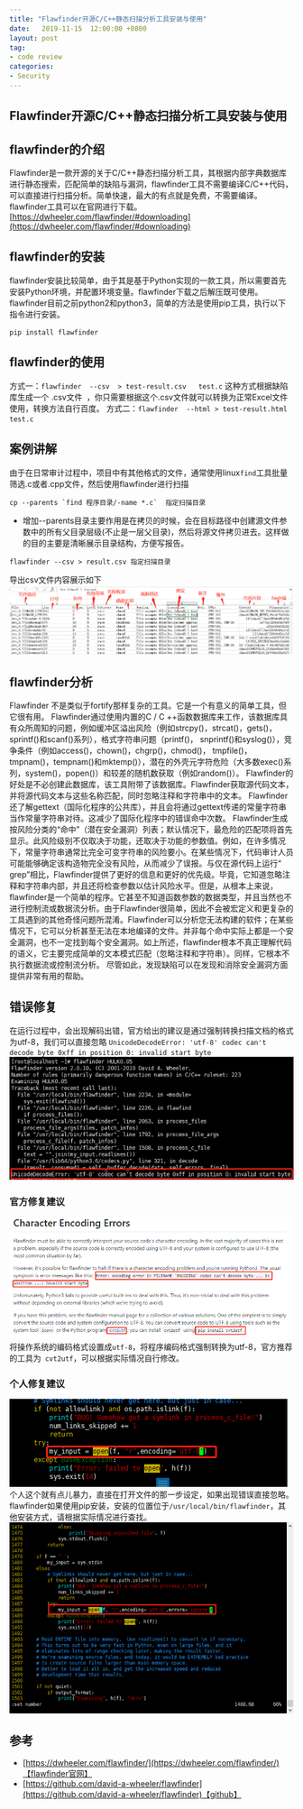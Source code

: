 ```yaml
---
title: "Flawfinder开源C/C++静态扫描分析工具安装与使用"
date:   2019-11-15  12:00:00 +0800
layout: post
tag:
- code review
categories:
- Security
---
```


Flawfinder开源C/C++静态扫描分析工具安装与使用
------
## flawfinder的介绍
Flawfinder是一款开源的关于C/C++静态扫描分析工具，其根据内部字典数据库进行静态搜索，匹配简单的缺陷与漏洞，flawfinder工具不需要编译C/C++代码，可以直接进行扫描分析。简单快速，最大的有点就是免费，不需要编译。flawfinder工具可以在官网进行下载。
[https://dwheeler.com/flawfinder/#downloading](https://dwheeler.com/flawfinder/#downloading)

## flawfinder的安装
flawfinder安装比较简单，由于其是基于Python实现的一款工具，所以需要首先安装Python环境，并配置环境变量。flawfinder下载之后解压既可使用。flawfinder目前之前python2和python3，简单的方法是使用pip工具，执行以下指令进行安装。
```
pip install flawfinder
```

## flawfinder的使用
方式一：`flawfinder  --csv  > test-result.csv   test.c`
这种方式根据缺陷库生成一个 .csv文件  ，你只需要根据这个.csv文件就可以转换为正常Excel文件使用，转换方法自行百度。
方式二：`flawfinder  --html > test-result.html test.c`

## 案例讲解
由于在日常审计过程中，项目中有其他格式的文件，通常使用linux`find`工具批量筛选.c或者.cpp文件，然后使用flawfinder进行扫描
```
cp --parents `find 程序目录/-name *.c`  指定扫描目录
```
  * 增加--parents目录主要作用是在拷贝的时候，会在目标路径中创建源文件参数中的所有父目录层级(不止是一层父目录)，然后将源文件拷贝进去。这样做的目的主要是清晰展示目录结构，方便写报告。

```
flawfinder --csv > result.csv 指定扫描目录
```
导出csv文件内容展示如下
![flawfinder-csv.png](/images/flawfinder-csv.png)

## flawfinder分析
Flawfinder 不是类似于fortify那样复杂的工具。它是一个有意义的简单工具，但它很有用。  Flawfinder通过使用内置的C / C ++函数数据库来工作，该数据库具有众所周知的问题，例如缓冲区溢出风险（例如strcpy()，strcat()，gets()，sprintf()和scanf()系列），格式字符串问题（printf()， snprintf()和syslog()），竞争条件（例如access()，chown()，chgrp()，chmod()， tmpfile()，tmpnam()，tempnam()和mktemp()），潜在的外壳元字符危险（大多数exec()系列，system()，popen()）和较差的随机数获取（例如random()）。
Flawfinder的好处是不必创建此数据库，该工具附带了该数据库。Flawfinder获取源代码文本，并将源代码文本与这些名称匹配，同时忽略注释和字符串中的文本。
Flawfinder还了解gettext（国际化程序的公共库），并且会将通过gettext传递的常量字符串当作常量字符串对待。这减少了国际化程序中的错误命中次数。
Flawfinder生成按风险分类的“命中”（潜在安全漏洞）列表；默认情况下，最危险的匹配项将首先显示。此风险级别不仅取决于功能，还取决于功能的参数值。例如，在许多情况下，常量字符串通常比完全可变字符串的风险要小。在某些情况下，代码审计人员可能能够确定该构造物完全没有风险，从而减少了误报。与仅在源代码上运行“ grep”相比，Flawfinder提供了更好的信息和更好的优先级。毕竟，它知道忽略注释和字符串内部，并且还将检查参数以估计风险水平。但是，从根本上来说，flawfinder是一个简单的程序。它甚至不知道函数参数的数据类型，并且当然也不进行控制流或数据流分析。由于Flawfinder很简单，因此不会被宏定义和更复杂的工具遇到的其他奇怪问题所混淆。Flawfinder可以分析您无法构建的软件；在某些情况下，它可以分析甚至无法在本地编译的文件。并非每个命中实际上都是一个安全漏洞，也不一定找到每个安全漏洞。如上所述，flawfinder根本不真正理解代码的语义，它主要完成简单的文本模式匹配（忽略注释和字符串）。同样，它根本不执行数据流或控制流分析。
尽管如此，发现缺陷可以在发现和消除安全漏洞方面提供非常有用的帮助。

## 错误修复
在运行过程中，会出现解码出错，官方给出的建议是通过强制转换扫描文档的格式为utf-8，我们可以直接忽略
`UnicodeDecodeError: 'utf-8' codec can't decode byte 0xff in position 0: invalid start byte`
![flawfinder-error.png](/images/flawfinder-error.png)

### 官方修复建议
![flawfinder-office-advice.png](/images/flawfinder-office-advice.png)
将操作系统的编码格式设置成`utf-8`，将程序编码格式强制转换为utf-8，官方推荐的工具为`
cvt2utf`，可以根据实际情况自行修改。

### 个人修复建议
![flawfinder-persional-advice1.png](/images/flawfinder-persional-advice1.png)
个人这个就有点儿暴力，直接在打开文件的那一步设定，如果出现错误直接忽略。flawfinder如果使用pip安装，安装的位置位于`/usr/local/bin/flawfinder`，其他安装方式，请根据实际情况进行查找。
![flawfinder-persional-advice2.png](/images/flawfinder-persional-advice2.png)

## 参考
* [https://dwheeler.com/flawfinder/](https://dwheeler.com/flawfinder/)【flawfinder官网】
* [https://github.com/david-a-wheeler/flawfinder](https://github.com/david-a-wheeler/flawfinder)【github】
